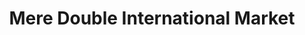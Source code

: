 ---
title: "Mere Double International Market"
url: /appleton/mere-double-international-market/
shop: convenience
---